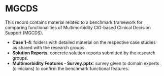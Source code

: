 # MGCDS
This record contains material related to a benchmark framework for comparing functionalities of Multimorbidity CIG-based Clinical Decision Support (MGCDS).

- **Case 1-4**: folders with detailed material on the respective case studies as shared with the research groups.
- **Solution Reports**: concrete solution reports submitted by the research groups.
- **Multimorbidity Features - Survey.pptx**: survey given to domain experts (clinicians) to confirm the benchmark functional features.
